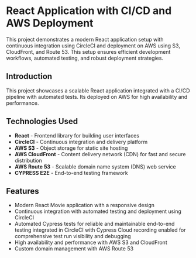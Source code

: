 # React Application with CI/CD and AWS Deployment

This project demonstrates a modern React application setup with continuous integration using CircleCI and deployment on AWS using S3, CloudFront, and Route 53. This setup ensures efficient development workflows, automated testing, and robust deployment strategies.


## Introduction

This project showcases a scalable React application integrated with a CI/CD pipeline with automated tests. Its deployed on AWS for high availability and performance.
## Technologies Used

- **React** - Frontend library for building user interfaces
- **CircleCI** - Continuous integration and delivery platform
- **AWS S3** - Object storage for static site hosting
- **AWS CloudFront** - Content delivery network (CDN) for fast and secure distribution
- **AWS Route 53** - Scalable domain name system (DNS) web service
- **CYPRESS E2E** - End-to-end testing framework

## Features

- Modern React Movie application with a responsive design
- Continuous integration with automated testing and deployment using CircleCI
- Automated Cypress tests for reliable and maintainable end-to-end testing integrated in CircleCI with Cypress Cloud recording enabled for comprehensive test run visibility and debugging
- High availability and performance with AWS S3 and CloudFront
- Custom domain management with AWS Route 53

